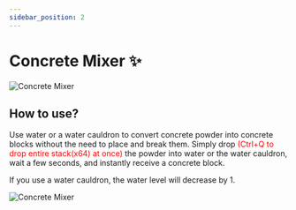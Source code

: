 ```yaml
---
sidebar_position: 2
---
```

# Concrete Mixer ✨
![Concrete Mixer](\img\doc\features\CC_Mixer\How_Concrete_Mixer.png)

## How to use?
Use water or a water cauldron to convert concrete powder into concrete blocks without the need to place and break them. Simply drop <font color="Red">(Ctrl+Q to drop entire stack(x64) at once)</font> the powder into water or the water cauldron, wait a few seconds, and instantly receive a concrete block.

If you use a water cauldron, the water level will decrease by 1.

![Concrete Mixer](\img\doc\features\CC_Mixer\Concrete_Mixer.gif)